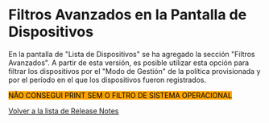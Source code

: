 # Filtros Avanzados en la Pantalla de Dispositivos

En la pantalla de "Lista de Dispositivos" se ha agregado la sección "Filtros Avanzados". A partir de esta versión, es posible utilizar esta opción para filtrar los dispositivos por el "Modo de Gestión" de la política provisionada y por el período en el que los dispositivos fueron registrados.

<mark style="background-color:orange;">NÃO CONSEGUI PRINT SEM O FILTRO DE SISTEMA OPERACIONAL</mark>

[Volver a la lista de Release Notes](./)
